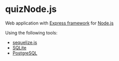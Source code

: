 # quizNode.js

Web application with [Express framework](http://expressjs.com/) for [Node.js](https://nodejs.org/)

Using the following tools:
- [sequelize.js](http://sequelizejs.com/)
- [SQLite](https://www.sqlite.org/)
- [PostgreSQL](http://www.postgresql.org/) 
